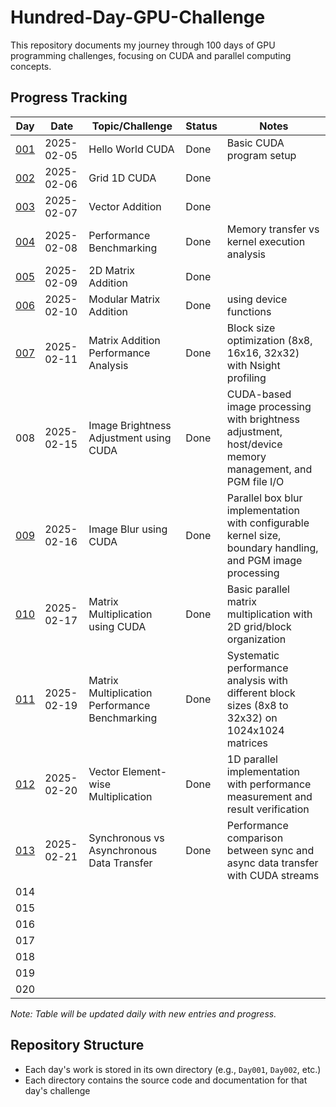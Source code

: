 # Hundred-Day-GPU-Challenge

This repository documents my journey through 100 days of GPU programming challenges, focusing on CUDA and parallel computing concepts.

## Progress Tracking

| Day | Date | Topic/Challenge | Status | Notes |
|-----|------|----------------|--------|-------|
| [001](./Day001/hello_world.cu) |2025-02-05 | Hello World CUDA | Done | Basic CUDA program setup |
| [002](./Day002/grid_1D.cu) |2025-02-06 | Grid 1D CUDA | Done |  |
| [003](./Day003/vector_add.cu) |2025-02-07 | Vector Addition | Done |  |
| [004](./Day004/benchmarking.cu) |2025-02-08 | Performance Benchmarking | Done | Memory transfer vs kernel execution analysis |
| [005](./Day005/README.md) |2025-02-09 | 2D Matrix Addition | Done |  |
| [006](./Day006/README.md) |2025-02-10 | Modular Matrix Addition | Done | using device functions |
| [007](./Day007/README.md) |2025-02-11 | Matrix Addition Performance Analysis | Done | Block size optimization (8x8, 16x16, 32x32) with Nsight profiling |
| 008 | 2025-02-15 | Image Brightness Adjustment using CUDA | Done | CUDA-based image processing with brightness adjustment, host/device memory management, and PGM file I/O |
| [009](./Day009/README.md) | 2025-02-16 | Image Blur using CUDA | Done | Parallel box blur implementation with configurable kernel size, boundary handling, and PGM image processing |
| [010](./Day010/README.md) | 2025-02-17 | Matrix Multiplication using CUDA | Done | Basic parallel matrix multiplication with 2D grid/block organization |
| [011](./Day011/README.md) | 2025-02-19 | Matrix Multiplication Performance Benchmarking | Done | Systematic performance analysis with different block sizes (8x8 to 32x32) on 1024x1024 matrices |
| [012](./Day012/README.md) | 2025-02-20 | Vector Element-wise Multiplication | Done | 1D parallel implementation with performance measurement and result verification |
| [013](./Day013/README.md) | 2025-02-21 | Synchronous vs Asynchronous Data Transfer | Done | Performance comparison between sync and async data transfer with CUDA streams |
| 014 | | | | |
| 015 | | | | |
| 016 | | | | |
| 017 | | | | |
| 018 | | | | |
| 019 | | | | |
| 020 | | | | |

*Note: Table will be updated daily with new entries and progress.*

## Repository Structure
- Each day's work is stored in its own directory (e.g., `Day001`, `Day002`, etc.)
- Each directory contains the source code and documentation for that day's challenge